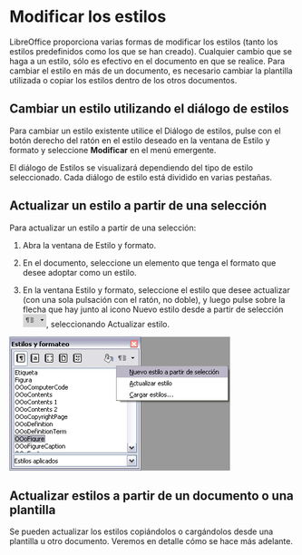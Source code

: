 
# Modificar los estilos

LibreOffice proporciona varias formas de modificar los estilos (tanto los estilos predefinidos como los que se han creado). Cualquier cambio que se haga a un estilo, sólo es efectivo en el documento en que se realice. Para cambiar el estilo en más de un documento, es necesario cambiar la plantilla utilizada o copiar los estilos dentro de los otros documentos.



## Cambiar un estilo utilizando el diálogo de estilos

Para cambiar un estilo existente utilice el Diálogo de estilos, pulse con el botón derecho del ratón en el estilo deseado en la ventana de Estilo y formato y seleccione **Modificar** en el menú emergente.

El diálogo de Estilos se visualizará dependiendo del tipo de estilo seleccionado. Cada diálogo de estilo está dividido en varias pestañas.

## Actualizar un estilo a partir de una selección

Para actualizar un estilo a partir de una selección:

1. Abra la ventana de Estilo y formato.

1. En el documento, seleccione un elemento que tenga el formato que desee adoptar como un estilo.
2. En la ventana Estilo y formato, seleccione el estilo que desee actualizar (con una sola pulsación con el ratón, no doble), y luego pulse sobre la flecha que hay junto al icono Nuevo estilo desde a partir de selección ![](https://raw.githubusercontent.com/catedu/libreOffice-la-suite-ofimatica-libre/master/img/Seleccion_215.png), seleccionando Actualizar estilo.

![](https://raw.githubusercontent.com/catedu/libreOffice-la-suite-ofimatica-libre/master/img/Actualizarestilo.png)

## Actualizar estilos a partir de un documento o una plantilla

Se pueden actualizar los estilos copiándolos o cargándolos desde una plantilla u otro documento. Veremos en detalle cómo se hace más adelante.

 

